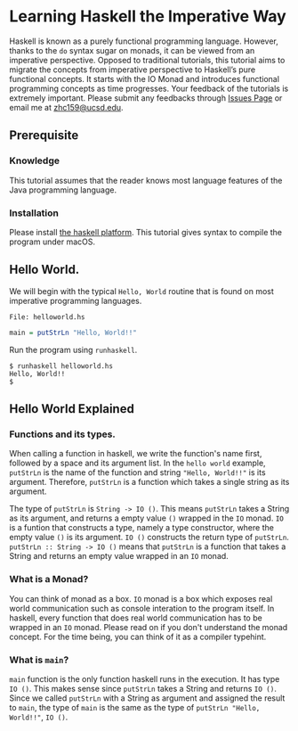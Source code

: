 # Learning Haskell the Imperative Way

Haskell is known as a purely functional programming language. However, thanks to the `do` syntax sugar on monads, it can be viewed from an imperative perspective. Opposed to traditional tutorials, this tutorial aims to migrate the concepts from imperative perspective to Haskell’s pure functional concepts. It starts with the IO Monad and introduces functional programming concepts as time progresses. Your feedback of the tutorials is extremely important. Please submit any feedbacks through [Issues Page]( https://github.com/UltimatePea/Blog/issues) or email me at zhc159@ucsd.edu.  

## Prerequisite

### Knowledge

This tutorial assumes that the reader knows most language features of the Java programming language.

### Installation

Please install [the haskell platform](https://www.haskell.org/platform). This tutorial gives syntax to compile the program under macOS. 

## Hello World. 

We will begin with the typical `Hello, World` routine that is found on most imperative programming languages.

`File: helloworld.hs`
```haskell
main = putStrLn "Hello, World!!"
```

Run the program using `runhaskell`.

```
$ runhaskell helloworld.hs
Hello, World!!
$
```

## Hello World Explained

### Functions and its types.

When calling a function in haskell, we write the function's name first, followed by a space and its argument list. In the `hello world` example, `putStrLn` is the name of the function and string `"Hello, World!!"` is its argument. Therefore, `putStrLn` is a function which takes a single string as its argument. 

The type of `putStrLn` is `String -> IO ()`. This means `putStrLn` takes a String as its argument, and returns a empty value `()` wrapped in the `IO` monad. `IO` is a funtion that constructs a type, namely a type constructor, where the empty value `()` is its argument. `IO ()` constructs the return type of `putStrLn`.  `putStrLn :: String -> IO ()` means that `putStrLn` is a function that takes a String and returns an empty value wrapped in an `IO` monad. 

### What is a Monad?

You can think of monad as a box. `IO` monad is a box which exposes real world communication such as console interation to the program itself. In haskell, every function that does real world communication has to be wrapped in an `IO` monad. Please read on if you don't understand the monad concept. For the time being, you can think of it as a compiler typehint. 

### What is `main`?

`main` function is the only function haskell runs in the execution. It has type `IO ()`. This makes sense since `putStrLn` takes a String and returns `IO ()`. Since we called `putStrLn` with a String as argument and assigned the result to `main`, the type of `main` is the same as the type of `putStrLn "Hello, World!!"`, `IO ()`.

